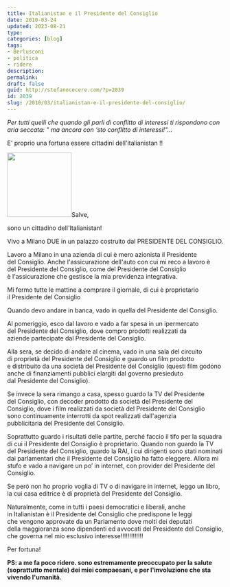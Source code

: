 ```yaml
---
title: Italianistan e il Presidente del Consiglio
date: 2010-03-24
updated: 2023-08-21
type: 
categories: [blog]
tags:
- Berlusconi
- politica
- ridere
description: 
permalink: 
draft: false
guid: http://stefanocecere.com/?p=2039
id: 2039
slug: /2010/03/italianistan-e-il-presidente-del-consiglio/
---
```


_Per tutti quelli che quando gli parli di conflitto di interessi ti rispondono con aria seccata: " ma ancora con &#8216;sto conflitto di interessi!"…_

E' proprio una fortuna essere cittadini dell'italianistan !!

[<img class="alignleft size-thumbnail wp-image-2042" title="berlusconi" src="http://stefanocecere.com/wp-content/uploads/sites/3/2010/03/berlusconi-150x150.jpg" alt="" width="150" height="150" />](http://stefanocecere.com/wp-content/uploads/sites/3/2010/03/berlusconi.jpg)Salve,
  
sono un cittadino dell'Italianistan!
  
Vivo a Milano DUE in un palazzo costruito dal PRESIDENTE DEL CONSIGLIO.
  
Lavoro a Milano in una azienda di cui è mero azionista il Presidente del Consiglio. Anche l'assicurazione dell'auto con cui mi reco a lavoro è del Presidente del Consiglio, come del Presidente del Consiglio è l'assicurazione che gestisce la mia previdenza integrativa.
  
Mi fermo tutte le mattine a comprare il giornale, di cui è proprietario il Presidente del Consiglio

Quando devo andare in banca, vado in quella del Presidente del Consiglio.

Al pomeriggio, esco dal lavoro e vado a far spesa in un ipermercato del Presidente del Consiglio, dove compro prodotti realizzati da aziende partecipate dal Presidente del Consiglio.

Alla sera, se decido di andare al cinema, vado in una sala del circuito di proprietà del Presidente del Consiglio e guardo un film prodotto e distribuito da una società del Presidente del Consiglio (questi film godono anche di finanziamenti pubblici elargiti dal governo presieduto dal Presidente del Consiglio).

Se invece la sera rimango a casa, spesso guardo la TV del Presidente del Consiglio, con decoder prodotto da società del Presidente del Consiglio, dove i film realizzati da società del Presidente del Consiglio sono continuamente interrotti da spot realizzati dall'agenzia pubblicitaria del Presidente del Consiglio.

Soprattutto guardo i risultati delle partite, perché faccio il tifo per la squadra di cui il Presidente del Consiglio è proprietario. Quando non guardo la TV del Presidente del Consiglio, guardo la RAI, i cui dirigenti sono stati nominati dai parlamentari che il Presidente del Consiglio ha fatto eleggere. Allora mi stufo e vado a navigare un po’ in internet, con provider del Presidente del Consiglio.

Se però non ho proprio voglia di TV o di navigare in internet, leggo un libro, la cui casa editrice è di proprietà del Presidente del Consiglio.
  
Naturalmente, come in tutti i paesi democratici e liberali, anche in Italianistan è il Presidente del Consiglio che predispone le leggi che vengono approvate da un Parlamento dove molti dei deputati della maggioranza sono dipendenti ed avvocati del Presidente del Consiglio, che governa nel mio esclusivo interesse!!!!!!!!!!!!!

Per fortuna!

**PS: a me fa poco ridere. sono estremamente preoccupato per la salute (soprattutto mentale) dei miei compaesani, e per l'involuzione che sta vivendo l'umanità.**